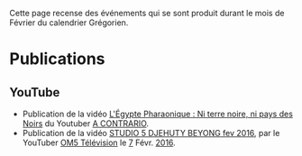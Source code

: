 <!-- TITLE: 02 − Février -->
<!-- SUBTITLE: Événements s'étant produit un mois de Février -->

Cette page recense des événements qui se sont produit durant le mois de Février du calendrier Grégorien.

# Publications
## YouTube
* Publication de la vidéo [L'Égypte Pharaonique : Ni terre noire, ni pays des Noirs](https://www.youtube.com/watch?v=WeU6F0msUGU) du Youtuber [A CONTRARIO](https://partage.leremsesh.com/personnalite/homme/polymathe/afrique/ouest/cameroun/dibombari-mbock).
* Publication de la vidéo [STUDIO 5 DJEHUTY BEYONG fev 2016](https://www.youtube.com/watch?time_continue=4&v=B3JxH7JnGsc), par le YouTuber [OM5 Télévision](https://www.youtube.com/channel/UCaLMmJOTQdWCqEkteyDnn4w) le [7](/histoire/date/calendrier-gregorien/par-jour/7) Févr. [2016](/histoire/date/calendrier-gregorien/par-annee/2016).